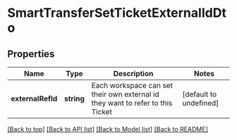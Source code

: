 # SmartTransferSetTicketExternalIdDto

## Properties

|Name | Type | Description | Notes|
|------------ | ------------- | ------------- | -------------|
|**externalRefId** | **string** | Each workspace can set their own external id they want to refer to this Ticket | [default to undefined]|




[[Back to top]](#) [[Back to API list]](../../README.md#documentation-for-api-endpoints) [[Back to Model list]](../../README.md#documentation-for-models) [[Back to README]](../../README.md)
